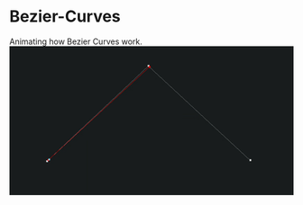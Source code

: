 # Bezier-Curves

Animating how Bezier Curves work.
![Quadratic bezier curve example animation](/examples/quadratic_bezier_curve_example.gif)
